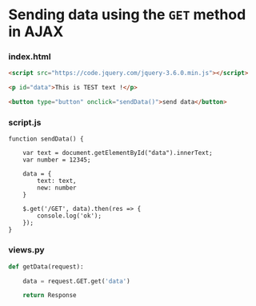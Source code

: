 # Sending data using the ```GET``` method in AJAX


### index.html
```HTML
<script src="https://code.jquery.com/jquery-3.6.0.min.js"></script>
```

```HTML
<p id="data">This is TEST text !</p>

<button type="button" onclick="sendData()">send data</button>
```

### script.js


```JS
function sendData() {

    var text = document.getElementById("data").innerText;
    var number = 12345;

    data = {
        text: text,
        new: number
    }

    $.get('/GET', data).then(res => {
        console.log('ok');
    });
}
```

### views.py

```PYTHON
def getData(request):

    data = request.GET.get('data')

    return Response
```